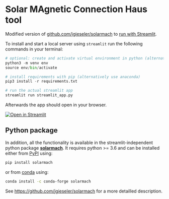 # Solar MAgnetic Connection Haus tool

Modified version of [github.com/jgieseler/solarmach](https://github.com/jgieseler/solarmach) to [run with Streamlit](https://solar-mach.github.io).

To install and start a local server using `streamlit` run the following commands in your terminal:

```python
# optional: create and activate virtual environment in python (alternatively use anaconda)
python3 -m venv env
source env/bin/activate

# install requirements with pip (alternatively use anaconda)
pip3 install -r requirements.txt

# run the actual streamlit app
streamlit run streamlit_app.py 
```

Afterwards the app should open in your browser.

[![Open in Streamlit](https://static.streamlit.io/badges/streamlit_badge_black_white.svg)](https://solar-mach.github.io)


## Python package

In addition, all the functionality is available in the streamlit-independent python package [**solarmach**](https://github.com/jgieseler/solarmach). It requires python >= 3.6 and can be installed either from [PyPI](https://pypi.org/project/solarmach/) using:

``` bash
pip install solarmach
```
    
or from [conda](https://anaconda.org/conda-forge/solarmach/) using:

``` bash
conda install -c conda-forge solarmach
```

See https://github.com/jgieseler/solarmach for a more detailled description.
